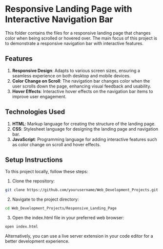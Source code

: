 # Responsive Landing Page with Interactive Navigation Bar
This folder contains the files for a responsive landing page that changes color when being scrolled or hovered over. The main focus of this project is to demonstrate a responsive navigation bar with interactive features.

## Features
1. <b>Responsive Design</b>: Adapts to various screen sizes, ensuring a seamless experience on both desktop and mobile devices.
2. <b>Color Change on Scroll</b>: The navigation bar changes color when the user scrolls down the page, enhancing visual feedback and usability.
3. <b>Hover Effects</b>: Interactive hover effects on the navigation bar items to improve user engagement.

## Technologies Used
1. <b>HTML</b>: Markup language for creating the structure of the landing page.
2. <b>CSS</b>: Stylesheet language for designing the landing page and navigation bar.
3. <b>JavaScript</b>: Programming language for adding interactive features such as color change on scroll and hover effects.

## Setup Instructions
To this project locally, follow these steps:
1. Clone the repository:
```bash
git clone https://github.com/yourusername/Web_Development_Projects.git
```
2. Navigate to the project directory:
```bash
cd Web_Development_Projects/Responsive_Landing_Page
```
3. Open the index.html file in your preferred web browser:
```bash
open index.html
```
Alternatively, you can use a live server extension in your code editor for a better development experience.
